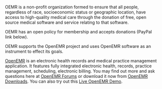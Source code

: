 OEMR is a non-profit organization formed to ensure that all people, regardless of race, socioeconomic status or geographic location, have access to high-quality medical care through the donation of free, open source medical software and service relating to that software.

OEMR has an open policy for membership and accepts donations (PayPal link below).

OEMR supports the OpenEMR project and uses OpenEMR software as an instrument to effect its goals.

[OpenEMR](http://www.open-emr.org) is an electronic health records and medical practice management application. It features fully integrated electronic health, records, practice management, scheduling, electronic billing. You may find out more and ask questions here at [OpenEMR Forums](https://sourceforge.net/p/openemr/discussion/) or download it now from [OpenEMR Downloads](http://www.open-emr.org/wiki/index.php/OpenEMR_Downloads). You can also try out this [Live OpenEMR Demo](http://www.open-emr.org/wiki/index.php/OpenEMR_Demo).

